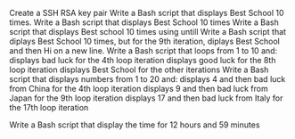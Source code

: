 Create a SSH RSA key pair
Write a Bash script that displays Best School 10 times.
Write a Bash script that displays Best School 10 times
Write a Bash script that displays Best school 10 times using untill
Write a Bash script that diplays Best School 10 times, but for the 9th iteration,
diplays Best School and then Hi on a new line.
Write a Bash script that loops from 1 to 10 and:
		displays bad luck for the 4th loop iteration
		displays good luck for the 8th loop iteration
		displays Best School for the other iterations
Write a Bash script that displays numbers from 1 to 20 and:
		displays 4 and then bad luck from China for the 4th loop iteration
		displays 9 and then bad luck from Japan for the 9th loop iteration
		displays 17 and then bad luck from Italy for the 17th loop iteration

Write a Bash script that display the time for 12 hours and 59 minutes
